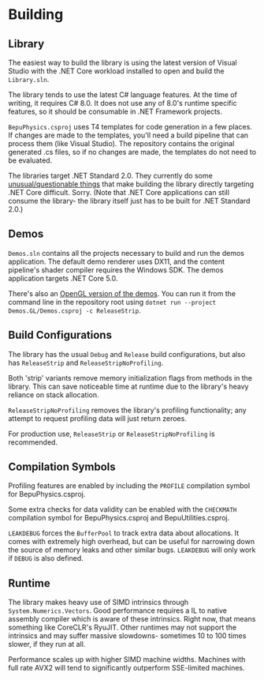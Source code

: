 # Building

## Library

The easiest way to build the library is using the latest version of Visual Studio with the .NET Core workload installed to open and build the `Library.sln`.

The library tends to use the latest C# language features. At the time of writing, it requires C# 8.0. It does not use any of 8.0's runtime specific features, so it should be consumable in .NET Framework projects.

`BepuPhysics.csproj` uses T4 templates for code generation in a few places. If changes are made to the templates, you'll need a build pipeline that can process them (like Visual Studio). The repository contains the original generated .cs files, so if no changes are made, the templates do not need to be evaluated.

The libraries target .NET Standard 2.0. They currently do some [unusual/questionable things](https://github.com/bepu/bepuphysics2/issues/59) that make building the library directly targeting .NET Core difficult. Sorry. (Note that .NET Core applications can still consume the library- the library itself just has to be built for .NET Standard 2.0.)

## Demos

`Demos.sln` contains all the projects necessary to build and run the demos application. The default demo renderer uses DX11, and the content pipeline's shader compiler requires the Windows SDK. The demos application targets .NET Core 5.0.

There's also an [OpenGL version of the demos](https://github.com/bepu/bepuphysics2/tree/master/Demos.GL). You can run it from the command line in the repository root using `dotnet run --project Demos.GL/Demos.csproj -c ReleaseStrip`.

## Build Configurations

The library has the usual `Debug` and `Release` build configurations, but also has `ReleaseStrip` and `ReleaseStripNoProfiling`.

Both 'strip' variants remove memory initialization flags from methods in the library. This can save noticeable time at runtime due to the library's heavy reliance on stack allocation.

`ReleaseStripNoProfiling` removes the library's profiling functionality; any attempt to request profiling data will just return zeroes.

For production use, `ReleaseStrip` or `ReleaseStripNoProfiling` is recommended.

## Compilation Symbols

Profiling features are enabled by including the `PROFILE` compilation symbol for BepuPhysics.csproj.

Some extra checks for data validity can be enabled with the `CHECKMATH` compilation symbol for BepuPhysics.csproj and BepuUtilities.csproj.

`LEAKDEBUG` forces the `BufferPool` to track extra data about allocations. It comes with extremely high overhead, but can be useful for narrowing down the source of memory leaks and other similar bugs. `LEAKDEBUG` will only work if `DEBUG` is also defined.

## Runtime

The library makes heavy use of SIMD intrinsics through `System.Numerics.Vectors`. Good performance requires a IL to native assembly compiler which is aware of these intrinsics. Right now, that means something like CoreCLR's RyuJIT. Other runtimes may not support the intrinsics and may suffer massive slowdowns- sometimes 10 to 100 times slower, if they run at all.

Performance scales up with higher SIMD machine widths. Machines with full rate AVX2 will tend to significantly outperform SSE-limited machines.

